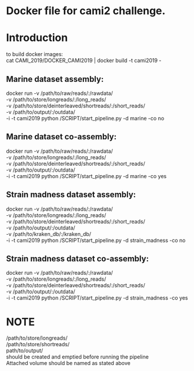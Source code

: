 # Docker file for cami2 challenge.

# Introduction 
to build docker images:\
cat CAMI_2019/DOCKER_CAMI2019 | docker build  -t cami2019 -

## Marine dataset assembly:
docker run -v /path/to/raw/reads/:/rawdata/ \
-v /path/to/store/longreads/:/long_reads/ \
-v /path/to/store/deinterleaved/shortreads/:/short_reads/ \
-v /path/to/output/:/outdata/ \
-i -t cami2019 python /SCRIPT/start_pipeline.py -d marine -co no

## Marine dataset co-assembly:
docker run -v /path/to/raw/reads/:/rawdata/ \
-v /path/to/store/longreads/:/long_reads/ \
-v /path/to/store/deinterleaved/shortreads/:/short_reads/ \
-v /path/to/output/:/outdata/ \
-i -t cami2019 python /SCRIPT/start_pipeline.py -d marine -co yes

## Strain madness dataset assembly:
docker run -v /path/to/raw/reads/:/rawdata/ \
-v /path/to/store/longreads/:/long_reads/ \
-v /path/to/store/deinterleaved/shortreads/:/short_reads/ \
-v /path/to/output/:/outdata/ \
-v /path/to/kraken_db/:/kraken_db/ \
-i -t cami2019 python /SCRIPT/start_pipeline.py -d strain_madness -co no

## Strain madness dataset co-assembly:
docker run -v /path/to/raw/reads/:/rawdata/ \
-v /path/to/store/longreads/:/long_reads/ \
-v /path/to/store/deinterleaved/shortreads/:/short_reads/ \
-v /path/to/output/:/outdata/ \
-i -t cami2019 python /SCRIPT/start_pipeline.py -d strain_madness -co yes

# NOTE
/path/to/store/longreads/ \
/path/to/store/shortreads/ \
path/to/output/ \
should be created and emptied before running the pipeline\
Attached volume should be named as stated above

